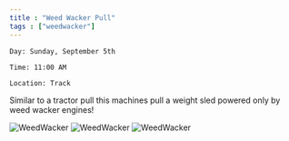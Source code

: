 ```yaml
---
title : "Weed Wacker Pull"
tags : ["weedwacker"]
---
```


`Day: Sunday, September 5th`

`Time: 11:00 AM` 

`Location: Track`

Similar to a tractor pull this machines pull a weight sled powered only by weed wacker engines! 

![WeedWacker](/img/events/weedwacker/weedwacker1.jpg)
![WeedWacker](/img/events/weedwacker/weedwacker2.jpg)
![WeedWacker](/img/events/weedwacker/weedwacker3.jpg)